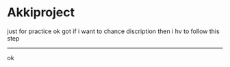 # Akkiproject
just for practice
ok got if i want to chance discription then i hv to follow this step 
___
ok
